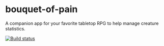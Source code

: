 # bouquet-of-pain
A companion app for your favorite tabletop RPG to help manage creature statistics.


[![Build status](https://build.appcenter.ms/v0.1/apps/5e2a8e10-882c-401a-ac83-4c1e2252c2f6/branches/master/badge)](https://appcenter.ms)
